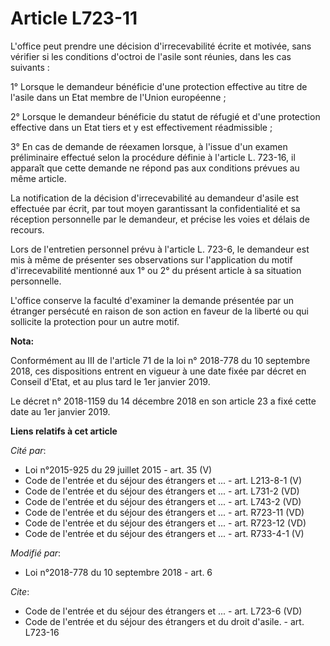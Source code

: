 # Article L723-11

L'office peut prendre une décision d'irrecevabilité écrite et motivée, sans vérifier si les conditions d'octroi de l'asile
sont réunies, dans les cas suivants :

1° Lorsque le demandeur bénéficie d'une protection effective au titre de l'asile dans un Etat membre de l'Union européenne ;

2° Lorsque le demandeur bénéficie du statut de réfugié et d'une protection effective dans un Etat tiers et y est
effectivement réadmissible ;

3° En cas de demande de réexamen lorsque, à l'issue d'un examen préliminaire effectué selon la procédure définie à l'article
L. 723-16, il apparaît que cette demande ne répond pas aux conditions prévues au même article.

La notification de la décision d'irrecevabilité au demandeur d'asile est effectuée par écrit, par tout moyen garantissant la
confidentialité et sa réception personnelle par le demandeur, et précise les voies et délais de recours.

Lors de l'entretien personnel prévu à l'article L. 723-6, le demandeur est mis à même de présenter ses observations sur
l'application du motif d'irrecevabilité mentionné aux 1° ou 2° du présent article à sa situation personnelle.

L'office conserve la faculté d'examiner la demande présentée par un étranger persécuté en raison de son action en faveur de
la liberté ou qui sollicite la protection pour un autre motif.

**Nota:**

Conformément au III de l'article 71 de la loi n° 2018-778 du 10 septembre 2018, ces dispositions entrent en vigueur à une
date fixée par décret en Conseil d'Etat, et au plus tard le 1er janvier 2019.

Le décret n° 2018-1159 du 14 décembre 2018 en son article 23 a fixé cette date au 1er janvier 2019.

**Liens relatifs à cet article**

_Cité par_:

  - Loi n°2015-925 du 29 juillet 2015 - art. 35 (V)
  - Code de l'entrée et du séjour des étrangers et ... - art. L213-8-1 (V)
  - Code de l'entrée et du séjour des étrangers et ... - art. L731-2 (VD)
  - Code de l'entrée et du séjour des étrangers et ... - art. L743-2 (VD)
  - Code de l'entrée et du séjour des étrangers et ... - art. R723-11 (VD)
  - Code de l'entrée et du séjour des étrangers et ... - art. R723-12 (VD)
  - Code de l'entrée et du séjour des étrangers et ... - art. R733-4-1 (V)

_Modifié par_:

  - Loi n°2018-778 du 10 septembre 2018 - art. 6

_Cite_:

  - Code de l'entrée et du séjour des étrangers et ... - art. L723-6 (VD)
  - Code de l'entrée et du séjour des étrangers et du droit d'asile. - art. L723-16
